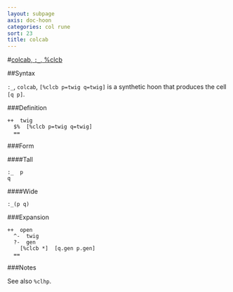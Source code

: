 ```yaml
---
layout: subpage
axis: doc-hoon
categories: col rune
sort: 23
title: colcab
---
```


#[colcab, `:_`, %clcb](#clcb)

##Syntax

`:_`, `colcab`, `[%clcb p=twig q=twig]` is a synthetic hoon that
produces the cell `[q p]`.

###Definition

    ++  twig  
      $%  [%clcb p=twig q=twig]
      ==

###Form

####Tall

    :_  p
    q

####Wide

    :_(p q)

###Expansion
    
    ++  open
      ^-  twig
      ?-  gen
        [%clcb *]  [q.gen p.gen]
      ==

###Notes

See also `%clhp`.
